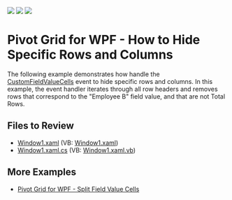 <!-- default badges list -->
![](https://img.shields.io/endpoint?url=https://codecentral.devexpress.com/api/v1/VersionRange/128578744/22.2.2%2B)
[![](https://img.shields.io/badge/Open_in_DevExpress_Support_Center-FF7200?style=flat-square&logo=DevExpress&logoColor=white)](https://supportcenter.devexpress.com/ticket/details/E2768)
[![](https://img.shields.io/badge/📖_How_to_use_DevExpress_Examples-e9f6fc?style=flat-square)](https://docs.devexpress.com/GeneralInformation/403183)
<!-- default badges end -->

# Pivot Grid for WPF - How to Hide Specific Rows and Columns

The following example demonstrates how handle the [CustomFieldValueCells](https://docs.devexpress.com/WPF/DevExpress.Xpf.PivotGrid.PivotGridControl.CustomFieldValueCells) event to hide specific rows and columns. In this example, the event handler iterates through all row headers and removes rows that correspond to the "Employee B" field value, and that are not Total Rows.

## Files to Review

* [Window1.xaml](./CS/Window1.xaml) (VB: [Window1.xaml](./VB/Window1.xaml))
* [Window1.xaml.cs](./CS/Window1.xaml.cs) (VB: [Window1.xaml.vb](./VB/Window1.xaml.vb))

## More Examples
- [Pivot Grid for WPF - Split Field Value Cells](https://github.com/DevExpress-Examples/wpf-pivot-grid-split-field-value-cells)

